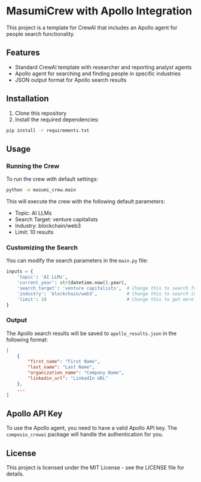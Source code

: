 # MasumiCrew with Apollo Integration

This project is a template for CrewAI that includes an Apollo agent for people search functionality.

## Features

- Standard CrewAI template with researcher and reporting analyst agents
- Apollo agent for searching and finding people in specific industries
- JSON output format for Apollo search results

## Installation

1. Clone this repository
2. Install the required dependencies:

```bash
pip install -r requirements.txt
```

## Usage

### Running the Crew

To run the crew with default settings:

```bash
python -m masumi_crew.main
```

This will execute the crew with the following default parameters:
- Topic: AI LLMs
- Search Target: venture capitalists
- Industry: blockchain/web3
- Limit: 10 results

### Customizing the Search

You can modify the search parameters in the `main.py` file:

```python
inputs = {
    'topic': 'AI LLMs',
    'current_year': str(datetime.now().year),
    'search_target': 'venture capitalists',  # Change this to search for different types of people
    'industry': 'blockchain/web3',           # Change this to search in different industries
    'limit': 10                              # Change this to get more or fewer results
}
```

### Output

The Apollo search results will be saved to `apollo_results.json` in the following format:

```json
[
    {
        "first_name": "First Name",
        "last_name": "Last Name",
        "organization_name": "Company Name",
        "linkedin_url": "LinkedIn URL"
    },
    ...
]
```

## Apollo API Key

To use the Apollo agent, you need to have a valid Apollo API key. The `composio_crewai` package will handle the authentication for you.

## License

This project is licensed under the MIT License - see the LICENSE file for details.
